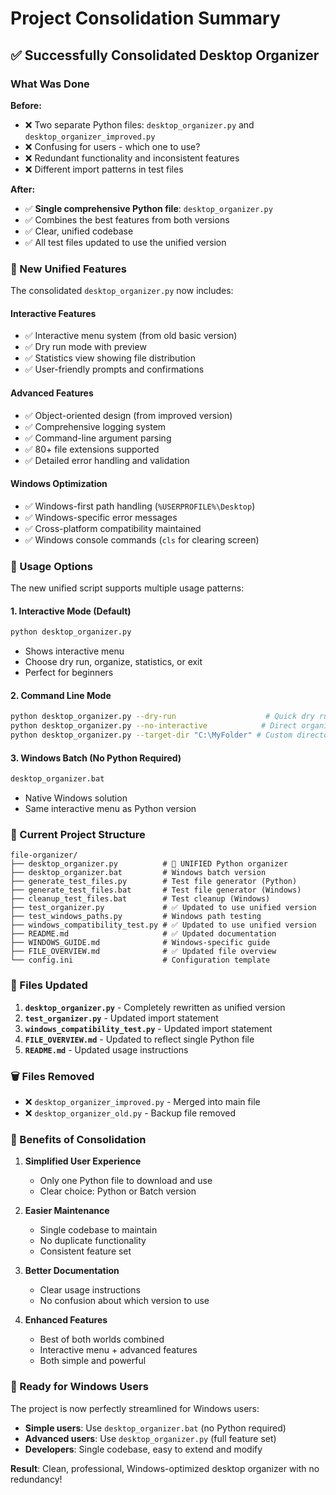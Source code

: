 # Project Consolidation Summary

## ✅ Successfully Consolidated Desktop Organizer

### What Was Done

**Before:**

- ❌ Two separate Python files: `desktop_organizer.py` and `desktop_organizer_improved.py`
- ❌ Confusing for users - which one to use?
- ❌ Redundant functionality and inconsistent features
- ❌ Different import patterns in test files

**After:**

- ✅ **Single comprehensive Python file**: `desktop_organizer.py`
- ✅ Combines the best features from both versions
- ✅ Clear, unified codebase
- ✅ All test files updated to use the unified version

### 🎯 New Unified Features

The consolidated `desktop_organizer.py` now includes:

#### **Interactive Features**

- ✅ Interactive menu system (from old basic version)
- ✅ Dry run mode with preview
- ✅ Statistics view showing file distribution
- ✅ User-friendly prompts and confirmations

#### **Advanced Features**

- ✅ Object-oriented design (from improved version)
- ✅ Comprehensive logging system
- ✅ Command-line argument parsing
- ✅ 80+ file extensions supported
- ✅ Detailed error handling and validation

#### **Windows Optimization**

- ✅ Windows-first path handling (`%USERPROFILE%\Desktop`)
- ✅ Windows-specific error messages
- ✅ Cross-platform compatibility maintained
- ✅ Windows console commands (`cls` for clearing screen)

### 🎪 Usage Options

The new unified script supports multiple usage patterns:

#### **1. Interactive Mode (Default)**

```bash
python desktop_organizer.py
```

- Shows interactive menu
- Choose dry run, organize, statistics, or exit
- Perfect for beginners

#### **2. Command Line Mode**

```bash
python desktop_organizer.py --dry-run                    # Quick dry run
python desktop_organizer.py --no-interactive            # Direct organization
python desktop_organizer.py --target-dir "C:\MyFolder" # Custom directory
```

#### **3. Windows Batch (No Python Required)**

```cmd
desktop_organizer.bat
```

- Native Windows solution
- Same interactive menu as Python version

### 📁 Current Project Structure

```
file-organizer/
├── desktop_organizer.py          # 🎯 UNIFIED Python organizer
├── desktop_organizer.bat         # Windows batch version
├── generate_test_files.py        # Test file generator (Python)
├── generate_test_files.bat       # Test file generator (Windows)
├── cleanup_test_files.bat        # Test cleanup (Windows)
├── test_organizer.py             # ✅ Updated to use unified version
├── test_windows_paths.py         # Windows path testing
├── windows_compatibility_test.py # ✅ Updated to use unified version
├── README.md                     # ✅ Updated documentation
├── WINDOWS_GUIDE.md              # Windows-specific guide
├── FILE_OVERVIEW.md              # ✅ Updated file overview
└── config.ini                    # Configuration template
```

### 🔧 Files Updated

1. **`desktop_organizer.py`** - Completely rewritten as unified version
2. **`test_organizer.py`** - Updated import statement
3. **`windows_compatibility_test.py`** - Updated import statement
4. **`FILE_OVERVIEW.md`** - Updated to reflect single Python file
5. **`README.md`** - Updated usage instructions

### 🗑️ Files Removed

- ❌ `desktop_organizer_improved.py` - Merged into main file
- ❌ `desktop_organizer_old.py` - Backup file removed

### 🎉 Benefits of Consolidation

1. **Simplified User Experience**
   - Only one Python file to download and use
   - Clear choice: Python or Batch version

2. **Easier Maintenance**
   - Single codebase to maintain
   - No duplicate functionality
   - Consistent feature set

3. **Better Documentation**
   - Clear usage instructions
   - No confusion about which version to use

4. **Enhanced Features**
   - Best of both worlds combined
   - Interactive menu + advanced features
   - Both simple and powerful

### 🚀 Ready for Windows Users

The project is now perfectly streamlined for Windows users:

- **Simple users**: Use `desktop_organizer.bat` (no Python required)
- **Advanced users**: Use `desktop_organizer.py` (full feature set)
- **Developers**: Single codebase, easy to extend and modify

**Result**: Clean, professional, Windows-optimized desktop organizer with no redundancy!
